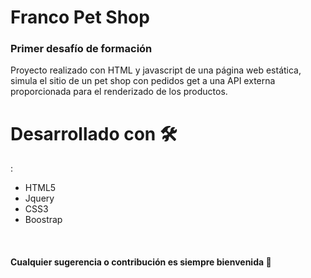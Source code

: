 # Franco Pet Shop
<h3>Primer desafío de formación</h3>
Proyecto realizado con HTML y javascript de una página web estática, simula el sitio de un pet shop con pedidos get a una API externa proporcionada para el renderizado de los productos.<br>
<h1>Desarrollado con 🛠️</h1>:
<ul>
    <li>HTML5</li>
    <liJavascriptli>
    <li>Jquery</li>
    <li>CSS3</li>
    <li>Boostrap</li>
</ul><br>
<h4>Cualquier sugerencia o contribución es siempre bienvenida 🙏<h4>  
